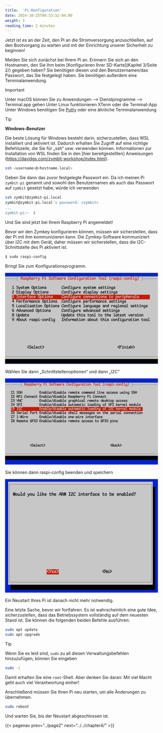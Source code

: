 ```yaml
---
title:  'Pi-Konfiguration'
date: 2024-10-25T08:53:52-04:00
weight: 3
reading_time: 2 minutes
---
```


Jetzt ist es an der Zeit, den Pi an die Stromversorgung anzuschließen, auf den Bootvorgang zu warten und mit der Einrichtung unserer Sicherheit zu beginnen!

Melden Sie sich zunächst bei Ihrem Pi an. Erinnern Sie sich an den Hostnamen, den Sie ihm beim [Konfigurieren Ihrer SD-Karte](Kapitel 3/Seite 2/) gegeben haben? Sie benötigen diesen und den Benutzernamen/das Passwort, das Sie festgelegt haben. Sie benötigen außerdem eine Terminalanwendung.

> [!IMPORTANT]
> Unter macOS können Sie zu Anwendungen –> Dienstprogramme –> Terminal.app gehen
> Unter Linux funktionieren XTerm oder die Terminal-App
> Unter Windows benötigen Sie [Putty](https://www.putty.org) oder eine ähnliche Terminalanwendung

> [!TIP]
> **Windows-Benutzer**
>
> Die beste Lösung für Windows besteht darin, sicherzustellen, dass WSL installiert und aktiviert ist. Dadurch erhalten Sie Zugriff auf eine richtige Befehlszeile, die Sie für „ssh“ usw. verwenden können. Informationen zur Installation von WSL finden Sie in den [hier bereitgestellten] Anweisungen (https://davidgs.com/zymbit-workshop/index.html).


```bash
ssh <username>@<hostname.local>
```
Geben Sie dann das zuvor festgelegte Passwort ein. Da ich meinen Pi `zymbit-pi` genannt und sowohl den Benutzernamen als auch das Passwort auf `zymbit` gesetzt habe, würde ich verwenden

```bash
ssh zymbit@zymbit-pi.local
zymbit@zymbit-pi.local's password: <zymbit>
...
zymbit-pi:~  $
```
Und Sie sind jetzt bei Ihrem Raspberry Pi angemeldet!

Bevor wir den Zymkey konfigurieren können, müssen wir sicherstellen, dass der Pi mit ihm kommunizieren kann. Die Zymkey-Software kommuniziert über I2C mit dem Gerät, daher müssen wir sicherstellen, dass die I2C-Schnittstelle des Pi aktiviert ist.

```bash
$ sudo raspi-config
```
Bringt Sie zum Konfigurationsprogramm.

![Raspi-config-Startbildschirm](images/interface-options.png)

Wählen Sie dann „Schnittstellenoptionen“ und dann „I2C“

![I2C-Schnittstelle aktivieren](images/enable-i2c.png)

Sie können dann raspi-config beenden und speichern

![Änderungen an der I2C-Schnittstelle speichern](images/ic2-enabled1.png)

Ein Neustart Ihres Pi ist danach nicht mehr notwendig.

Eine letzte Sache, bevor wir fortfahren. Es ist wahrscheinlich eine gute Idee, sicherzustellen, dass das Betriebssystem vollständig auf dem neuesten Stand ist. Sie können die folgenden beiden Befehle ausführen:

```bash
sudo apt update
sudo apt upgrade
```

> [!TIP]
> Wenn Sie es leid sind, `sudo` zu all diesen Verwaltungsbefehlen hinzuzufügen, können Sie eingeben
> ```bash
> sudo -i
> ```
> Damit erhalten Sie eine `root`-Shell. Aber denken Sie daran: Mit viel Macht geht auch viel Verantwortung einher!

Anschließend müssen Sie Ihren Pi neu starten, um alle Änderungen zu übernehmen.

```bash
sudo reboot
```

Und warten Sie, bis der Neustart abgeschlossen ist.

{{< pagenav prev="../page2" next="../../chapter4/" >}}

